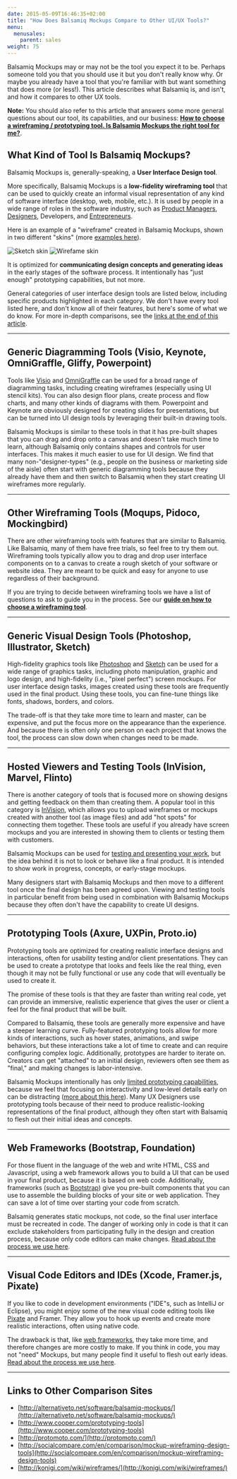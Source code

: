 ```yaml
---
date: 2015-05-09T16:46:35+02:00
title: "How Does Balsamiq Mockups Compare to Other UI/UX Tools?"
menu:
  menusales:
    parent: sales
weight: 75
---
```


Balsamiq Mockups may or may not be the tool you expect it to be. Perhaps someone told you that you should use it but you don't really know why. Or maybe you already have a tool that you're familiar with but want something that does more (or less!). This article describes what Balsamiq is, and isn't, and how it compares to other UX tools.

**Note:** You should also refer to this article that answers some more general questions about our tool, its capabilities, and our business: **[How to choose a wireframing / prototyping tool. Is Balsamiq Mockups the right tool for me?](/sales/howtochoose/)**.

## What Kind of Tool Is Balsamiq Mockups?

Balsamiq Mockups is, generally-speaking, a **User Interface Design tool**.

More specifically, Balsamiq Mockups is a **low-fidelity wireframing tool** that can be used to quickly create an informal visual representation of any kind of software interface (desktop, web, mobile, etc.). It is used by people in a wide range of roles in the software industry, such as [Product Managers](https://balsamiq.com/for/product-managers/), [Designers](https://balsamiq.com/for/designers/), Developers, and [Entrepreneurs](https://balsamiq.com/for/entrepreneurs/).

Here is an example of a "wireframe" created in Balsamiq Mockups, shown in two different "skins" (more [examples here](https://balsamiq.com/products/mockups/#examples)).

![Sketch skin](https://media.balsamiq.com/img/examples/wiki-sketch.png)
![Wirefame skin](https://media.balsamiq.com/img/examples/wiki-wireframe.png)

It is optimized for **communicating design concepts and generating ideas** in the early stages of the software process. It intentionally has "just enough" prototyping capabilities, but not more.

General categories of user interface design tools are listed below, including specific products highlighted in each category. We don't have every tool listed here, and don't know all of their features, but here's some of what we do know. For more in-depth comparisons, see the [links at the end of this article](#links).

* * *

## Generic Diagramming Tools (Visio, Keynote, OmniGraffle, Gliffy, Powerpoint)

Tools like [Visio](https://products.office.com/en-us/Visio/flowchart-software) and [OmniGraffle](https://www.omnigroup.com/omnigraffle) can be used for a broad range of diagramming tasks, including creating wireframes (especially using UI stencil kits). You can also design floor plans, create process and flow charts, and many other kinds of diagrams with them. Powerpoint and Keynote are obviously designed for creating slides for presentations, but can be turned into UI design tools by leveraging their built-in drawing tools.

Balsamiq Mockups is similar to these tools in that it has pre-built shapes that you can drag and drop onto a canvas and doesn't take much time to learn, although Balsamiq only contains shapes and controls for user interfaces. This makes it much easier to use for UI design. We find that many non-"designer-types" (e.g., people on the business or marketing side of the aisle) often start with generic diagramming tools because they already have them and then switch to Balsamiq when they start creating UI wireframes more regularly.

* * *

## Other Wireframing Tools (Moqups, Pidoco, Mockingbird)

There are other wireframing tools with features that are similar to Balsamiq. Like Balsamiq, many of them have free trials, so feel free to try them out. Wireframing tools typically allow you to drag and drop user interface components on to a canvas to create a rough sketch of your software or website idea. They are meant to be quick and easy for anyone to use regardless of their background.

If you are trying to decide between wireframing tools we have a list of questions to ask to guide you in the process. See our [**guide on how to choose a wireframing tool**](/sales/howtochoose/).

* * *

## Generic Visual Design Tools (Photoshop, Illustrator, Sketch)

High-fidelity graphics tools like [Photoshop](http://www.adobe.com/products/photoshop.html) and [Sketch](http://bohemiancoding.com/sketch/) can be used for a wide range of graphics tasks, including photo manipulation, graphic and logo design, and high-fidelity (i.e., "pixel perfect") screen mockups. For user interface design tasks, images created using these tools are frequently used in the final product. Using these tools, you can fine-tune things like fonts, shadows, borders, and colors.

The trade-off is that they take more time to learn and master, can be expensive, and put the focus more on the appearance than the experience. And because there is often only one person on each project that knows the tool, the process can slow down when changes need to be made.

* * *

## Hosted Viewers and Testing Tools (InVision, Marvel, Flinto)

There is another category of tools that is focused more on showing designs and getting feedback on them than creating them. A popular tool in this category is [InVision](http://www.invisionapp.com/), which allows you to upload wireframes or mockups created with another tool (as image files) and add "hot spots" for connecting them together. These tools are useful if you already have screen mockups and you are interested in showing them to clients or testing them with customers.

Balsamiq Mockups can be used for [testing and presenting your work](https://docs.balsamiq.com/desktop/fullscreen/), but the idea behind it is not to look or behave like a final product. It is intended to show work in progress, concepts, or early-stage mockups.

Many designers start with Balsamiq Mockups and then move to a different tool once the final design has been agreed upon. Viewing and testing tools in particular benefit from being used in combination with Balsamiq Mockups because they often don't have the capability to create UI designs.

* * *

## Prototyping Tools (Axure, UXPin, Proto.io)

Prototyping tools are optimized for creating realistic interface designs and interactions, often for usability testing and/or client presentations. They can be used to create a prototype that looks and feels like the real thing, even though it may not be fully functional or use any code that will eventually be used to create it.

The promise of these tools is that they are faster than writing real code, yet can provide an immersive, realistic experience that gives the user or client a feel for the final product that will be built.

Compared to Balsamiq, these tools are generally more expensive and have a steeper learning curve. Fully-featured prototyping tools allow for more kinds of interactions, such as hover states, animations, and swipe behaviors, but these interactions take a lot of time to create and can require configuring complex logic. Additionally, prototypes are harder to iterate on. Creators can get "attached" to an initial design, reviewers often see them as "final," and making changes is labor-intensive.

Balsamiq Mockups intentionally has only [limited prototyping capabilities](https://docs.balsamiq.com/desktop/linking/), because we feel that focusing on interactivity and low-level details early on can be distracting ([more about this here](http://blogs.balsamiq.com/ux/2011/06/17/why-we-arent-doing-interaction/)). Many UX Designers use prototyping tools because of their need to produce realistic-looking representations of the final product, although they often start with Balsamiq to flesh out their initial ideas and concepts.

* * *

## Web Frameworks (Bootstrap, Foundation)

For those fluent in the language of the web and write HTML, CSS and Javascript, using a web framework allows you to build a UI that can be used in your final product, because it is based on web code. Additionally, frameworks (such as [Bootstrap](http://getbootstrap.com/)) give you pre-built components that you can use to assemble the building blocks of your site or web application. They can save a lot of time over starting your code from scratch.

Balsamiq generates static mockups, not code, so the final user interface must be recreated in code. The danger of working only in code is that it can exclude stakeholders from participating fully in the design and creation process, because only code editors can make changes. [Read about the process we use here](https://balsamiq.com/products/mockups/#noproto).

* * *

## Visual Code Editors and IDEs (Xcode, Framer.js, Pixate)

If you like to code in development environments ("IDE"s, such as IntelliJ or Eclipse), you might enjoy some of the new visual code editing tools like [Pixate](http://www.pixate.com/) and <a framerjs.com="" href-:http:="">Framer</a>. They allow you to hook up events and create more realistic interactions, often using native code.

The drawback is that, like [web frameworks](#webframeworks), they take more time, and therefore changes are more costly to make. If you think in code, you may not "need" Mockups, but many people find it useful to flesh out early ideas. [Read about the process we use here](https://balsamiq.com/products/mockups/#noproto).

* * *

## Links to Other Comparison Sites

*   [http://alternativeto.net/software/balsamiq-mockups/](http://alternativeto.net/software/balsamiq-mockups/)
*   [http://www.cooper.com/prototyping-tools](http://www.cooper.com/prototyping-tools)
*   [http://protomoto.com/](http://protomoto.com/)
*   [http://socialcompare.com/en/comparison/mockup-wireframing-design-tools](http://socialcompare.com/en/comparison/mockup-wireframing-design-tools)
*   [http://konigi.com/wiki/wireframes/](http://konigi.com/wiki/wireframes/)

